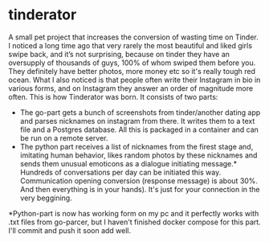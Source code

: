 # tinderator
A small pet project that increases the conversion of wasting time on Tinder.
I noticed a long time ago that very rarely the most beautiful and liked girls swipe back, and it’s not surprising, because on tinder they have an oversupply of thousands of guys, 100% of whom swiped them before you. They definitely have better photos, more money etc so it's really tough red ocean. What I also noticed is that people often write their Instagram in bio in various forms, and on Instagram they answer an order of magnitude more often.
This is how Tinderator was born. It consists of two parts:
- The go-part gets a bunch of screenshots from tinder/another dating app and parses nicknames on instagram from there. It writes them to a text file and a Postgres database. All this is packaged in a container and can be run on a remote server.
- The python part receives a list of nicknames from the firest stage and, imitating human behavior, likes random photos by these nicknames and sends them unusual emoticons as a dialogue initiating message.*
Hundreds of conversations per day can be initiated this way. Communication opening conversion (response message) is about 30%.
And then everything is in your hands). It's just for your connection in the very beggining.

*Python-part is now has working form on my pc and it perfectly works with .txt files from go-parcer, but I haven't finished docker compose for this part. I'll commit and push it soon add well.
